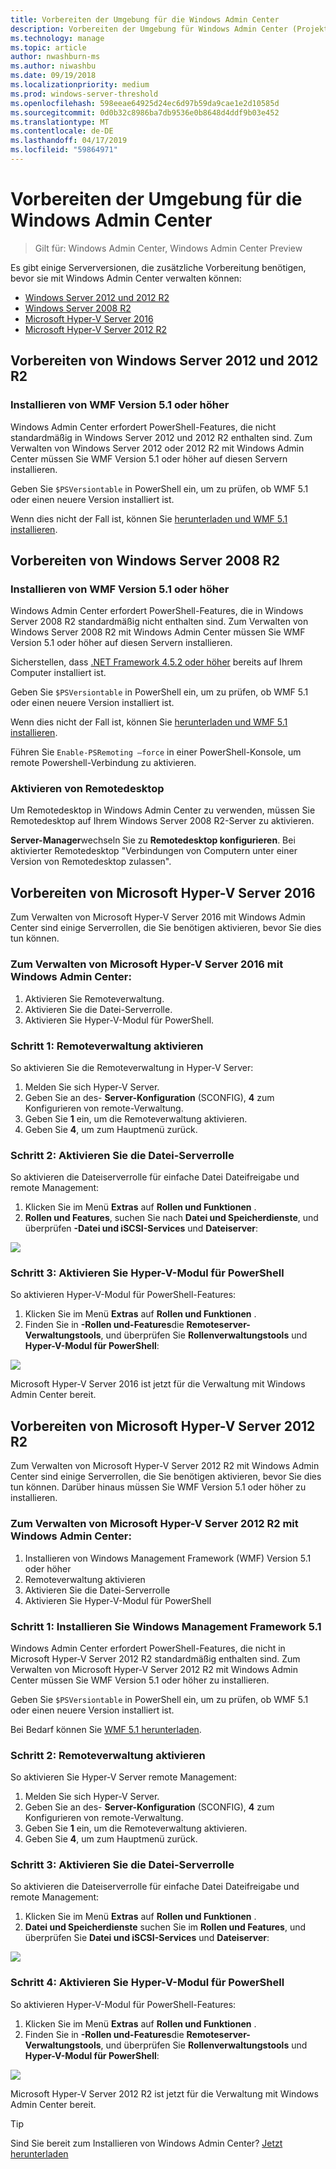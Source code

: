 ```yaml
---
title: Vorbereiten der Umgebung für die Windows Admin Center
description: Vorbereiten der Umgebung für Windows Admin Center (Projekt Honolulu)
ms.technology: manage
ms.topic: article
author: nwashburn-ms
ms.author: niwashbu
ms.date: 09/19/2018
ms.localizationpriority: medium
ms.prod: windows-server-threshold
ms.openlocfilehash: 598eeae64925d24ec6d97b59da9cae1e2d10585d
ms.sourcegitcommit: 0d0b32c8986ba7db9536e0b8648d4ddf9b03e452
ms.translationtype: MT
ms.contentlocale: de-DE
ms.lasthandoff: 04/17/2019
ms.locfileid: "59864971"
---
```

# <a name="prepare-your-environment-for-windows-admin-center"></a>Vorbereiten der Umgebung für die Windows Admin Center

>Gilt für: Windows Admin Center, Windows Admin Center Preview

Es gibt einige Serverversionen, die zusätzliche Vorbereitung benötigen, bevor sie mit Windows Admin Center verwalten können:

- [Windows Server 2012 und 2012 R2](#prepare-windows-server-2012-and-2012-r2)
- [Windows Server 2008 R2](#prepare-windows-server-2008-r2)
- [Microsoft Hyper-V Server 2016](#prepare-microsoft-hyper-v-server-2016)
- [Microsoft Hyper-V Server 2012 R2](#prepare-microsoft-hyper-v-server-2012-r2)

## <a name="prepare-windows-server-2012-and-2012-r2"></a>Vorbereiten von Windows Server 2012 und 2012 R2

### <a name="install-wmf-version-51-or-higher"></a>Installieren von WMF Version 5.1 oder höher

Windows Admin Center erfordert PowerShell-Features, die nicht standardmäßig in Windows Server 2012 und 2012 R2 enthalten sind. Zum Verwalten von Windows Server 2012 oder 2012 R2 mit Windows Admin Center müssen Sie WMF Version 5.1 oder höher auf diesen Servern installieren.

Geben Sie `$PSVersiontable` in PowerShell ein, um zu prüfen, ob WMF 5.1 oder einen neuere Version installiert ist.

Wenn dies nicht der Fall ist, können Sie [herunterladen und WMF 5.1 installieren](https://docs.microsoft.com/powershell/wmf/5.1/install-configure).

## <a name="prepare-windows-server-2008-r2"></a>Vorbereiten von Windows Server 2008 R2

### <a name="install-wmf-version-51-or-higher"></a>Installieren von WMF Version 5.1 oder höher

Windows Admin Center erfordert PowerShell-Features, die in Windows Server 2008 R2 standardmäßig nicht enthalten sind. Zum Verwalten von Windows Server 2008 R2 mit Windows Admin Center müssen Sie WMF Version 5.1 oder höher auf diesen Servern installieren. 

Sicherstellen, dass [.NET Framework 4.5.2 oder höher](https://docs.microsoft.com/dotnet/framework/install/on-windows-7) bereits auf Ihrem Computer installiert ist.

Geben Sie `$PSVersiontable` in PowerShell ein, um zu prüfen, ob WMF 5.1 oder einen neuere Version installiert ist.

Wenn dies nicht der Fall ist, können Sie [herunterladen und WMF 5.1 installieren](https://docs.microsoft.com/powershell/wmf/5.1/install-configure).

Führen Sie `Enable-PSRemoting –force` in einer PowerShell-Konsole, um remote Powershell-Verbindung zu aktivieren. 

### <a name="enable-remote-desktop"></a>Aktivieren von Remotedesktop

Um Remotedesktop in Windows Admin Center zu verwenden, müssen Sie Remotedesktop auf Ihrem Windows Server 2008 R2-Server zu aktivieren.

**Server-Manager**wechseln Sie zu **Remotedesktop konfigurieren**. Bei aktivierter Remotedesktop "Verbindungen von Computern unter einer Version von Remotedesktop zulassen".

## <a name="prepare-microsoft-hyper-v-server-2016"></a>Vorbereiten von Microsoft Hyper-V Server 2016

Zum Verwalten von Microsoft Hyper-V Server 2016 mit Windows Admin Center sind einige Serverrollen, die Sie benötigen aktivieren, bevor Sie dies tun können.

### <a name="to-manage-microsoft-hyper-v-server-2016-with-windows-admin-center"></a>Zum Verwalten von Microsoft Hyper-V Server 2016 mit Windows Admin Center:

1. Aktivieren Sie Remoteverwaltung.
2. Aktivieren Sie die Datei-Serverrolle.
3. Aktivieren Sie Hyper-V-Modul für PowerShell.

### <a name="step-1-enable-remote-management"></a>**Schritt 1:** Remoteverwaltung aktivieren

So aktivieren Sie die Remoteverwaltung in Hyper-V Server:

1. Melden Sie sich Hyper-V Server.
2. Geben Sie an des- **Server-Konfiguration** (SCONFIG), **4** zum Konfigurieren von remote-Verwaltung.
3. Geben Sie **1** ein, um die Remoteverwaltung aktivieren.
4. Geben Sie **4**, um zum Hauptmenü zurück.

### <a name="step-2-enable-file-server-role"></a>**Schritt 2:** Aktivieren Sie die Datei-Serverrolle

So aktivieren die Dateiserverrolle für einfache Datei Dateifreigabe und remote Management:

1. Klicken Sie im Menü **Extras** auf **Rollen und Funktionen** .
2. **Rollen und Features**, suchen Sie nach **Datei und Speicherdienste**, und überprüfen **-Datei und iSCSI-Services** und **Dateiserver**:

![](../media/prepare-environment/c6c30b812d96afcc1edcdb6f52f0e13c.png)

### <a name="step-3-enable-hyper-v-module-for-powershell"></a>**Schritt 3:** Aktivieren Sie Hyper-V-Modul für PowerShell

So aktivieren Hyper-V-Modul für PowerShell-Features:

1. Klicken Sie im Menü **Extras** auf **Rollen und Funktionen** .
2. Finden Sie in **-Rollen und-Features**die **Remoteserver-Verwaltungstools**, und überprüfen Sie **Rollenverwaltungstools** und **Hyper-V-Modul für PowerShell**:

![](../media/prepare-environment/7ab0999602b7083733525bd0c1ba2747.png)

Microsoft Hyper-V Server 2016 ist jetzt für die Verwaltung mit Windows Admin Center bereit.

## <a name="prepare-microsoft-hyper-v-server-2012-r2"></a>Vorbereiten von Microsoft Hyper-V Server 2012 R2

Zum Verwalten von Microsoft Hyper-V Server 2012 R2 mit Windows Admin Center sind einige Serverrollen, die Sie benötigen aktivieren, bevor Sie dies tun können.  Darüber hinaus müssen Sie WMF Version 5.1 oder höher zu installieren.

### <a name="to-manage-microsoft-hyper-v-server-2012-r2-with-windows-admin-center"></a>Zum Verwalten von Microsoft Hyper-V Server 2012 R2 mit Windows Admin Center:

1. Installieren von Windows Management Framework (WMF) Version 5.1 oder höher
2. Remoteverwaltung aktivieren
3. Aktivieren Sie die Datei-Serverrolle
4. Aktivieren Sie Hyper-V-Modul für PowerShell

### <a name="step-1-install-windows-management-framework-51"></a>**Schritt 1:** Installieren Sie Windows Management Framework 5.1

Windows Admin Center erfordert PowerShell-Features, die nicht in Microsoft Hyper-V Server 2012 R2 standardmäßig enthalten sind. Zum Verwalten von Microsoft Hyper-V Server 2012 R2 mit Windows Admin Center müssen Sie WMF Version 5.1 oder höher zu installieren.

Geben Sie `$PSVersiontable` in PowerShell ein, um zu prüfen, ob WMF 5.1 oder einen neuere Version installiert ist. 

Bei Bedarf können Sie [WMF 5.1 herunterladen](https://docs.microsoft.com/powershell/wmf/5.1/install-configure).

### <a name="step-2-enable-remote-management"></a>**Schritt 2:** Remoteverwaltung aktivieren 

So aktivieren Sie Hyper-V Server remote Management:

1. Melden Sie sich Hyper-V Server.
2. Geben Sie an des- **Server-Konfiguration** (SCONFIG), **4** zum Konfigurieren von remote-Verwaltung.
3. Geben Sie **1** ein, um die Remoteverwaltung aktivieren.
4. Geben Sie **4**, um zum Hauptmenü zurück.

### <a name="step-3-enable-file-server-role"></a>Schritt 3: Aktivieren Sie die Datei-Serverrolle

So aktivieren die Dateiserverrolle für einfache Datei Dateifreigabe und remote Management:

1. Klicken Sie im Menü **Extras** auf **Rollen und Funktionen** .
2. **Datei und Speicherdienste** suchen Sie im **Rollen und Features**, und überprüfen Sie **Datei und iSCSI-Services** und **Dateiserver**:

![](../media/prepare-environment/c6c30b812d96afcc1edcdb6f52f0e13c.png)

### <a name="step-4-enable-hyper-v-module-for-powershell"></a>Schritt 4: Aktivieren Sie Hyper-V-Modul für PowerShell ##

So aktivieren Hyper-V-Modul für PowerShell-Features:

1. Klicken Sie im Menü **Extras** auf **Rollen und Funktionen** .
2. Finden Sie in **-Rollen und-Features**die **Remoteserver-Verwaltungstools**, und überprüfen Sie **Rollenverwaltungstools** und **Hyper-V-Modul für PowerShell**:

![](../media/prepare-environment/7ab0999602b7083733525bd0c1ba2747.png)

Microsoft Hyper-V Server 2012 R2 ist jetzt für die Verwaltung mit Windows Admin Center bereit.

> [!Tip]
> Sind Sie bereit zum Installieren von Windows Admin Center? [Jetzt herunterladen](https://docs.microsoft.com/windows-server/manage/windows-admin-center/understand/windows-admin-center#download-now)